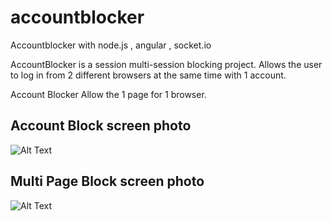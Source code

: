 # accountblocker
Accountblocker with node.js , angular , socket.io

AccountBlocker is a session multi-session blocking project.
Allows the user to log in from 2 different browsers at the same time with 1 account.

Account Blocker Allow the 1 page for 1 browser.

## Account Block screen photo
![Alt Text](https://media.giphy.com/media/mbcrUnpgY1Q6BHIheh/giphy.gif)

## Multi Page Block screen photo
![Alt Text](https://media.giphy.com/media/CBoCqjdnftvu1qefZb/giphy.gif)

